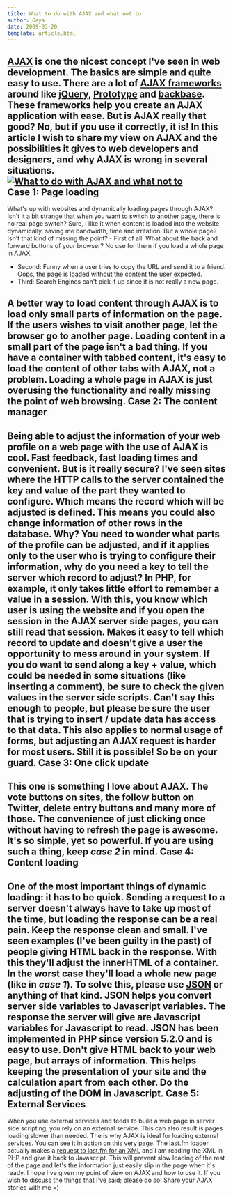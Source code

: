 ```yaml
---
title: What to do with AJAX and what not to
author: Gaya
date: 2009-03-20
template: article.html
---
```

[AJAX](http://en.wikipedia.org/wiki/Ajax_%28programming%29) is one the nicest concept I've seen in web development. The basics are simple and quite easy to use. There are a lot of [AJAX frameworks](http://en.wikipedia.org/wiki/List_of_Ajax_frameworks) around like [jQuery](http://jquery.com/), [Prototype](http://www.prototypejs.org/) and [backbase](http://bdn.backbase.com/). These frameworks help you create an AJAX application with ease. But is AJAX really that good? No, but if you use it correctly, it is! In this article I wish to share my view on AJAX and the possibilities it gives to web developers and designers, and why AJAX is wrong in several situations. <div class="border">[![What to do with AJAX and what not to](/articles/ajaxpost.jpg "What to do with AJAX and what not to")](http://www.gayadesign.com/articles/what-to-do-with-ajax-and-what-not-to/)</div><span id="more-143"></span>**Case 1: Page loading**
------------------------

 What's up with websites and dynamically loading pages through AJAX? Isn't it a bit strange that when you want to switch to another page, there is no real page switch? Sure, I like it when content is loaded into the website dynamically, saving me bandwidth, time and irritation. But a whole page? Isn't that kind of missing the point? - First of all: What about the back and forward buttons of your browser? No use for them if you load a whole page in AJAX.
- Second: Funny when a user tries to copy the URL and send it to a friend. Oops, the page is loaded without the content the user expected.
- Third: Search Engines can't pick it up since it is not really a new page.

 A better way to load content through AJAX is to load only small parts of information on the page. If the users wishes to visit another page, let the browser go to another page. Loading content in a small part of the page isn't a bad thing. If you have a container with tabbed content, it's easy to load the content of other tabs with AJAX, not a problem. Loading a whole page in AJAX is just overusing the functionality and really missing the point of web browsing. **Case 2: The content manager**
-------------------------------

 Being able to adjust the information of your web profile on a web page with the use of AJAX is cool. Fast feedback, fast loading times and convenient. But is it really secure? I've seen sites where the HTTP calls to the server contained the key and value of the part they wanted to configure. Which means the record which will be adjusted is defined. This means you could also change information of other rows in the database. Why? You need to wonder what parts of the profile can be adjusted, and if it applies only to the user who is trying to configure their information, why do you need a key to tell the server which record to adjust? In PHP, for example, it only takes little effort to remember a value in a session. With this, you know which user is using the website and if you open the session in the AJAX server side pages, you can still read that session. Makes it easy to tell which record to update and doesn't give a user the opportunity to mess around in your system. If you do want to send along a key + value, which could be needed in some situations (like inserting a comment), be sure to check the given values in the server side scripts. Can't say this enough to people, but please be sure the user that is trying to insert / update data has access to that data. This also applies to normal usage of forms, but adjusting an AJAX request is harder for most users. Still it is possible! So be on your guard. **Case 3: One click update**
----------------------------

 This one is something I love about AJAX. The vote buttons on sites, the follow button on Twitter, delete entry buttons and many more of those. The convenience of just clicking once without having to refresh the page is awesome. It's so simple, yet so powerful. If you are using such a thing, keep *case 2* in mind. **Case 4: Content loading**
---------------------------

 One of the most important things of dynamic loading: it has to be quick. Sending a request to a server doesn't always have to take up most of the time, but loading the response can be a real pain. Keep the response clean and small. I've seen examples (I've been guilty in the past) of people giving HTML back in the response. With this they'll adjust the innerHTML of a container. In the worst case they'll load a whole new page (like in *case 1*). To solve this, please use [JSON](http://www.php.net/json_encode) or anything of that kind. JSON helps you convert server side variables to Javascript variables. The response the server will give are Javascript variables for Javascript to read. JSON has been implemented in PHP since version 5.2.0 and is easy to use. Don't give HTML back to your web page, but arrays of information. This helps keeping the presentation of your site and the calculation apart from each other. Do the adjusting of the DOM in Javascript. Case 5: External Services
-------------------------

 When you use external services and feeds to build a web page in server side scripting, you rely on an external service. This can also result is pages loading slower than needed. The is why AJAX is ideal for loading external services. You can see it in action on this very page. The [last.fm](http://www.last.fm/user/xgayax) loader actually makes a [request to last.fm for an XML](http://www.last.fm/api/show?service=278) and I am reading the XML in PHP and give it back to Javascript. This will prevent slow loading of the rest of the page and let's the information just easily slip in the page when it's ready. I hope I've given my point of view on AJAX and how to use it. If you wish to discuss the things that I've said; please do so! Share your AJAX stories with me =)